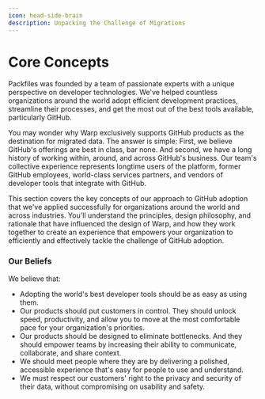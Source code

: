 ```yaml
---
icon: head-side-brain
description: Unpacking the Challenge of Migrations
---
```


# Core Concepts

Packfiles was founded by a team of passionate experts with a unique perspective on developer technologies. We've helped countless organizations around the world adopt efficient development practices, streamline their processes, and get the most out of the best tools available, particularly GitHub.

You may wonder why Warp exclusively supports GitHub products as the destination for migrated data. The answer is simple: First, we believe GitHub's offerings are best in class, bar none. And second, we have a long history of working within, around, and across GitHub's business. Our team's collective experience represents longtime users of the platform, former GitHub employees, world-class services partners, and vendors of developer tools that integrate with GitHub.

This section covers the key concepts of our approach to GitHub adoption that we've applied successfully for organizations around the world and across industries. You'll understand the principles, design philosophy, and rationale that have influenced the design of Warp, and how they work together to create an experience that empowers your organization to efficiently and effectively tackle the challenge of GitHub adoption.

### Our Beliefs

We believe that:

* Adopting the world's best developer tools should be as easy as using them.&#x20;
* Our products should put customers in control. They should unlock speed, productivity, and allow you to move at the most comfortable pace for your organization's priorities.
* Our products should be designed to eliminate bottlenecks. And they should empower teams by increasing their ability to communicate, collaborate, and share context.
* We should meet people where they are by delivering a polished, accessible experience that's easy for people to use and understand.
* We must respect our customers' right to the privacy and security of their data, without compromising on usability and safety.

